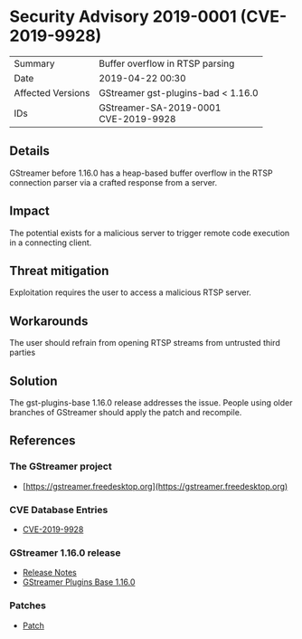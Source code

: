 # Security Advisory 2019-0001 (CVE-2019-9928)

<div class="vertical-table">

|                   |     |
| ----------------- | --- |
| Summary           | Buffer overflow in RTSP parsing |
| Date              | 2019-04-22 00:30 |
| Affected Versions | GStreamer gst-plugins-bad < 1.16.0 |
| IDs               | GStreamer-SA-2019-0001<br/>CVE-2019-9928 |

</div>

## Details

GStreamer before 1.16.0 has a heap-based buffer overflow in the RTSP connection parser via a crafted response from a server.

## Impact

The potential exists for a malicious server to trigger remote code execution in a connecting client.

## Threat mitigation

Exploitation requires the user to access a malicious RTSP server.

## Workarounds

The user should refrain from opening RTSP streams from untrusted third parties

## Solution

The gst-plugins-base 1.16.0 release addresses the issue. People using older branches of GStreamer should apply the patch and recompile.

## References

### The GStreamer project

- [https://gstreamer.freedesktop.org](https://gstreamer.freedesktop.org)

### CVE Database Entries

- [CVE-2019-9928](https://cve.mitre.org/cgi-bin/cvename.cgi?name=CVE-2019-9928)

### GStreamer 1.16.0 release

- [Release Notes](/releases/1.16/)
- [GStreamer Plugins Base 1.16.0](/src/gst-plugins-base/gst-plugins-base-1.16.0.tar.xz)

### Patches

- [Patch](https://gitlab.freedesktop.org/gstreamer/gst-plugins-base/merge_requests/157)

